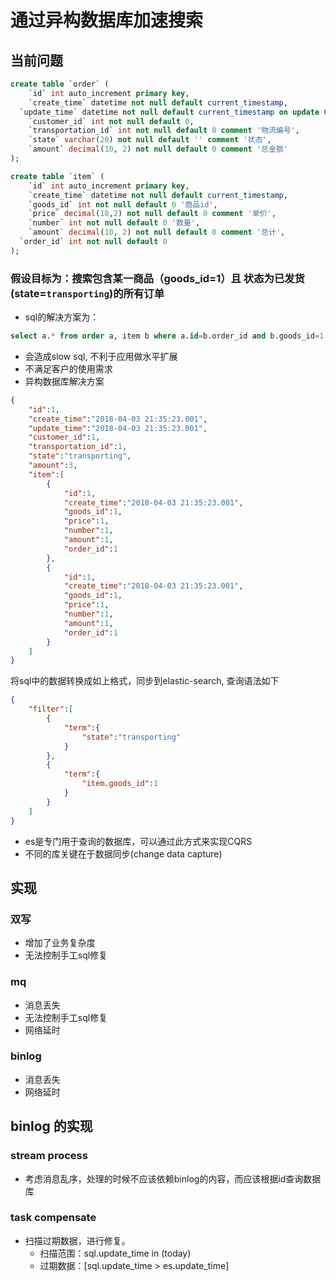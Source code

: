 # 通过异构数据库加速搜索

## 当前问题
```sql
create table `order` (
	`id` int auto_increment primary key,
	`create_time` datetime not null default current_timestamp,
  `update_time` datetime not null default current_timestamp on update CURRENT_TIMESTAMP,
	`customer_id` int not null default 0,
	`transportation_id` int not null default 0 comment '物流编号',
	`state` varchar(20) not null default '' comment '状态',
	`amount` decimal(10, 2) not null default 0 comment '总金额'
);

create table `item` (
	`id` int auto_increment primary key,
	`create_time` datetime not null default current_timestamp,
	`goods_id` int not null default 0 '商品id',
	`price` decimal(10,2) not null default 0 comment '单价',
	`number` int not null default 0 '数量',
	`amount` decimal(10, 2) not null default 0 comment '总计',
  `order_id` int not null default 0
);
```
### 假设目标为：搜索包含某一商品（goods_id=1）且 状态为已发货(state=`transporting`)的所有订单
- sql的解决方案为：
```sql
select a.* from order a, item b where a.id=b.order_id and b.goods_id=1 and a.state='transporting' order by a.create_time limit 1,100
```
  - 会造成slow sql, 不利于应用做水平扩展
  - 不满足客户的使用需求
- 异构数据库解决方案
```json
{
    "id":1,
    "create_time":"2018-04-03 21:35:23.001",
    "update_time":"2018-04-03 21:35:23.001",
    "customer_id":1,
    "transportation_id":1,
    "state":"transporting",
    "amount":3,
    "item":[
        {
            "id":1,
            "create_time":"2018-04-03 21:35:23.001",
            "goods_id":1,
            "price":1,
            "number":1,
            "amount":1,
            "order_id":1
        },
        {
            "id":1,
            "create_time":"2018-04-03 21:35:23.001",
            "goods_id":1,
            "price":1,
            "number":1,
            "amount":1,
            "order_id":1
        }
    ]
}
```
将sql中的数据转换成如上格式，同步到elastic-search, 查询语法如下
```json
{
    "filter":[
        {
            "term":{
                "state":"transporting"
            }
        },
        {
            "term":{
                "item.goods_id":1
            }
        }
    ]
}
```
- es是专门用于查询的数据库，可以通过此方式来实现CQRS
- 不同的库关键在于数据同步(change data capture)



## 实现
### 双写
- 增加了业务复杂度
- 无法控制手工sql修复
### mq
- 消息丢失
- 无法控制手工sql修复
- 网络延时
### binlog
- 消息丢失
- 网络延时

## binlog 的实现
### stream process
- 考虑消息乱序，处理的时候不应该依赖binlog的内容，而应该根据id查询数据库
### task compensate
- 扫描过期数据，进行修复。
  - 扫描范围：sql.update_time in (today)
  - 过期数据：[sql.update_time > es.update_time]
